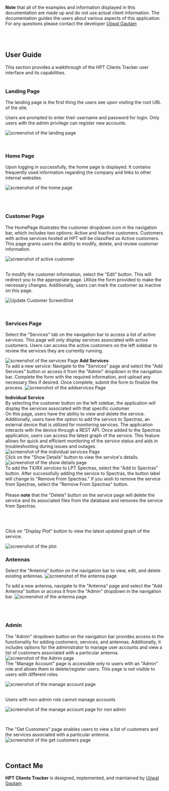 

**Note** that all of the examples and information displayed in this documentation are made up and do not use actual client information. The documentation guides the users about various aspects of this application. For any questions please contact the developer [Ujjwal Gautam](mailto:ujjwalgautam00@gmail.com)

 <br>

<br>

## User Guide

This section provides a walkthrough of the HPT Clients Tracker user interface and its capabilities.
<br><br>

### Landing Page

The landing page is the first thing the users see upon visiting the root URL of the site.

Users are prompted to enter their username and password for login. Only users with the admin privilege can register new accounts.

![screenshot of the landing page](doc/landingwithoutlogin.png)

<br>

### Home Page

Upon logging in successfully, the home page is displayed. It contains frequently used information regarding the company and links to other internal websites.

![screenshot of the home page](doc/landingwithlogin.png)

<br>
<br>

### Customer Page

The HomePage illustrates the customer dropdown icon in the navigation bar, which includes two options: Active and Inactive customers. Customers with active services hosted at HPT will be classified as Active customers. This page grants users the ability to modify, delete, and review customer information.

![screenshot of active customer](doc/activecustomer.png)
<br>
<br>

To modify the customer information, select the "Edit" button. This will redirect you to the appropriate page. Utilize the form provided to make the necessary changes. Additionally, users can mark the customer as inactive on this page.

![Update Customer ScreenShot](doc/editcustomer.png)

<br>

### Services Page

Select the "Services" tab on the navigation bar to access a list of active services. This page will only display services associated with active customers. Users can access the active customers on the left sidebar to review the services they are currently running.

![screenshot of the services Page](doc/services.png)
**Add Services**
<br>
To add a new service:
Navigate to the "Services" page and select the "Add Services" button or access it from the "Admin" dropdown in the navigation bar.
Complete the form with the required information, and upload any necessary files if desired.
Once complete, submit the form to finalize the process.
![screenshot of the addservices Page](doc/addnewservice.png)

**Individual Service**
<br>
By selecting the customer button on the left sidebar, the application will display the services associated with that specific customer
<br>
On this page, users have the ability to view and delete the service. Additionally, users have the option to add the service to Spectras, an external device that is utilized for monitoring services. The application interacts with the device through a REST API. Once added to the Spectras application, users can access the latest graph of the service. This feature allows for quick and efficient monitoring of the service status and aids in troubleshooting during issues and outages.
![screenshot of the individual services Page](doc/individualservice.png)
<br>
Click on the "Show Details" button to view the service's details.
![screenshot of the show details page](doc/servicedetails.png)
<br>
To add the TX/RX services to LPT Spectras, select the "Add to Spectras" button. After successfully adding the service to Spectras, the button label will change to "Remove From Spectras." If you wish to remove the service from Spectras, select the "Remove From Spectras" button.
<br>
<br>
Please **note** that the "Delete" button on the service page will delete the service and its associated files from the database and removes the service from Spectras.

<br>
<br>

Click on "Display Plot" button to view the latest updated graph of the service.

![screenshot of the plot](doc/spectrasplot.png)

### Antennas

Select the "Antenna" button on the navigation bar to view, edit, and delete existing antennas.
![screenshot of the antenna page](doc/addantennas.png)

To add a new antenna, navigate to the "Antenna" page and select the "Add Antenna" button or access it from the "Admin" dropdown in the navigation bar.
![screenshot of the antenna page](doc/addantenna-1.png)

<br>
<br>

### Admin

The "Admin" dropdown button on the navigation bar provides access to the functionality for adding customers, services, and antennas. Additionally, it includes options for the administrator to manage user accounts and view a list of customers associated with a particular antenna.
![screenshot of the Admin page](doc/admindropdown.png)
<br>
The "Manage Account" page is accessible only to users with an "Admin" role and allows them to delete/register users. This page is not visible to users with different roles.

![screenshot of the manage account page](doc/manageaccounts.png)

<br>
Users with non-admin role cannot manage accounts

![screenshot of the manage account page for non admin](doc/regularuser.png)

<br>

The "Get Customers" page enables users to view a list of customers and the services associated with a particular antenna.
![screenshot of the get customers page](doc/getserviceinfo.png)

<br>

## Contact Me

**HPT Clients Tracker** is designed, implemented, and maintained by [Ujjwal Gautam](mailto:ujjwalgautam00@gmail.com)

<br><br><br><br>
